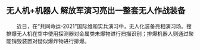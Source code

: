 ## 无人机+机器人 解放军演习亮出一整套无人作战装备
　　近日，在“共同命运-2021”国际维和实兵演习中，无人化装备亮相演习场。搜排爆无人机在空中使用探测器对金属类未爆物进行扫描识别；排爆机器人则通过聚能销毁装置对疑似爆炸物进行排爆。

